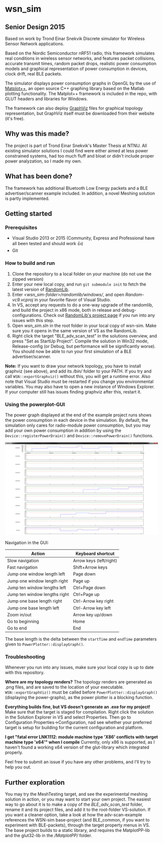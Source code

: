 # wsn_sim
## Senior Design 2015
Based on work by Trond Einar Snekvik
Discrete simulator for Wireless Sensor Network applications.

Based on the Nordic Semiconductor nRF51 radio, this framework simulates real conditions in wireless sensor networks, and features packet collisions, accurate transmit times, random packet drops, realistic power consumption models and graphical representation of power consumption in devices, clock drift, real BLE packets.

The simulator displays power consumption graphs in OpenGL by the use of [Matplot++](https://code.google.com/p/matplotpp/), an open source C++ graphing library based on the Matlab plotting functionality. The Matplot++ framework is included in the repo, with GLUT headers and libraries for Windows. 

The framework can also deploy [GraphViz](http://www.graphviz.org) files for graphical topology representation, but GraphViz itself must be downloaded from their website (it's free).

## Why was this made?
The project is part of Trond Einar Snekvik's Master Thesis at NTNU. All existing simulator solutions I could find were either aimed at less power constrained systems, had too much fluff and bloat or didn't include proper power analyzation, so I made my own.

## What has been done?
The framework has additional Bluetooth Low Energy packets and a BLE advertiser/scanner example included. In addition, a novel Meshing solution is partly implemented.

## Getting started
### Prerequisites 
- Visual Studio 2013 or 2015 (Community, Express and Professional have all been tested and should work :thumbsup:)
- Git

### How to build and run
1. Clone the repository to a local folder on your machine (do not use the zipped version)
2. Enter your new local copy, and run `git submodule init` to fetch the latest version of [RandomLib](http://randomlib.sourceforge.net/).
3. Enter _\<wsn_sim-folder>/randomlib/windows/_, and open _Random-vc9.vcproj_ in your favorite flavor of Visual Studio.
4. In VS, accept any requests to do a one-way upgrade of the randomlib, and build the project in x86 mode, both in release and debug-configurations. Check out [RandomLib's project page](http://sourceforge.net/projects/randomlib/) if you run into any issues with this step.
5. Open _wsn_sim.sln_ in the root folder in your local copy of wsn-sim. Make sure you it opens in the same version of VS as the RandomLib.
6. Right click the target "BLE_adv_scan_test" in the solutions overview, and press "Set as StartUp Project". Compile the solution in Win32 mode, Release-config (or Debug, but performance will be significantly worse). You should now be able to run your first simulation of a BLE advertiser/scanner.

**Note:** If you want to draw your network topology, you have to install graphviz (see above), and add its _/bin/_ folder to your PATH. If you try and call `WSN::exportGraphviz()` without this, you will get a runtime error. Also note that Visual Studio must be restarted if you change you environmental variables. You may also have to open a new instance of Windows Explorer. If your computer still has issues finding graphviz after this, restart it.

### Using the powerplot-GUI
The power graph displayed at the end of the example project runs shows the power consumption in each device in the simulation. By default, the simulation only cares for radio-module power consumption, but you may add your own power consumption in addition by using the `Device::registerPowerDrain()` and `Device::removePowerDrain()` functions.

![Powerplot](docs/powerplot.png)

Navigation in the GUI:

| Action        | Keyboard shortcut |
|---------------|-------------------|
| Slow navigation       | Arrow keys (left/right) | 
| Fast navigation       | Shift+Arrow keys |
| Jump one window length left | Page down | 
| Jump one window length right | Page up | 
| Jump ten window lengths left | Ctrl+Page down | 
| Jump ten window lengths right | Ctrl+Page up |
| Jump one base length right | Ctrl-Arrow key right | 
| Jump one base length left | Ctrl-Arrow key left | 
| Zoom in/out | Arrow key up/down |
| Go to beginning | Home |
| Go to end | End | 

The base length is the delta between the `startTime` and `endTime` parameters given to `PowerPlotter::displayGraph()`.


### Troubleshooting
Whenever you run into any issues, make sure your local copy is up to date with this repository.

**Where are my topology renders?** The topology renders are generated as .png files, and are saved to the location of your  executable. `WSN::exportGraphViz()` must be called before `PowerPlotter::displayGraph()` (displaying the power-graphs), as the power plotter is a blocking function.

**Everything builds fine, but VS doesn't generate an .exe for my project!** Make sure that the target is staged for compilation. Right click the solution in the Solution Explorer in VS and select Properties. Then go to Configuration Properties->Configuration, nad see whether your preferred target is setup for building for the current configuration and platform.

**I get "fatal error LNK1112: module machine type 'X86' conflicts with target machine type 'x64'" when I compile** Currently, only x86 is supported, as I haven't found a working x64 version of the glut-library which integrated properly. 

Feel free to submit an issue if you have any other problems, and I'll try to help you out.

## Further exploration
You may try the MeshTesting target, and see the experimental meshing solution in action, or you may want to start your own project. The easiest way to go about it is to make a copy of the _BLE_adv_scan_test_ folder, rename it and its project files, and add it to the root-folder VS-solution. If you want a cleaner option, take a look at how the adv-scan-example references the WSN-sim base-project (and BLE_common, if you want to experiment with BLE-packets), through the target property menus in VS. The base project builds to a static library, and requires the MatplotPP-lib and the glut32-lib in the _/MatplotPP/_ folder.



